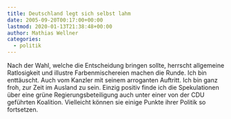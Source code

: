```yaml
---
title: Deutschland legt sich selbst lahm
date: 2005-09-20T00:17:00+00:00
lastmod: 2020-01-13T21:38:48+00:00
author: Mathias Wellner
categories:
  - politik
---
```

Nach der Wahl, welche die Entscheidung bringen sollte, herrscht allgemeine Ratlosigkeit und illustre Farbenmischereien machen die Runde. Ich bin enttäuscht. Auch vom Kanzler mit seinem arroganten Auftritt. Ich bin ganz froh, zur Zeit im Ausland zu sein. Einzig positiv finde ich die Spekulationen über eine grüne Regierungsbeteiligung auch unter einer von der CDU geführten Koalition. Vielleicht können sie einige Punkte ihrer Politik so fortsetzen.